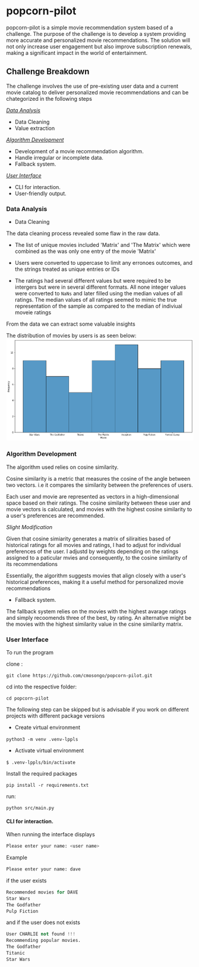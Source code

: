 # popcorn-pilot
popcorn-pilot is a simple movie recommendation system based of a challenge. The purpose of the challenge is to develop a system providing more accurate and personalized movie recommendations. The solution will not only increase user engagement but also improve subscription renewals, making a significant impact in the world of entertainment.

## Challenge Breakdown
The challenge involves the use of pre-existing user data and a current movie catalog to deliver personalized movie recommendations and can be chategorized in the following steps

*[Data Analysis]()*
- Data Cleaning
- Value extraction

*[Algorithm Development]()*
- Development of  a movie recommendation algorithm.
- Handle irregular or incomplete data.
- Fallback system.

*[User Interface]()*
- CLI for interaction.
- User-friendly output.


### Data Analysis
- Data Cleaning

The data cleaning process revealed some flaw in the raw data.

 - The list of unique movies included  'Matrix' and 'The Matrix' which were combined as the was only one entry of the movie 'Matrix'
 
 - Users were converted to uppercase to limit any erronoes outcomes, and the strings treated as unique entries or IDs
 
 - The ratings had several different values but were required to be intergers  but were in several different formats. All none integer values were converted to `NaNs` and later filled using the median values of all ratings. The median values of all ratings seemed to mimic the true representation  of the sample as compared to the median of indiviual moveie ratings 


From the data we can extract some valuable insights


The distribution of movies by users is as seen below:
![Distribution of Movies by User](images/dist_movies.png)


### Algorithm Development

The algorithm used relies on cosine similarity. 

Cosine similarity is a metric that measures the cosine of the angle between two vectors. i.e it compares the similarity between the preferences of users. 

Each user and movie are represented as vectors in a high-dimensional space based on their ratings. The cosine similarity between these user and movie vectors is calculated, and movies with the highest cosine similarity to a user's preferences are recommended. 

*Slight Modification*

Given that cosine simiarity generates a matrix of siliraities based of historical ratings for all movies and ratings, I had to adjust for individual preferences of the user. I adjustd by weights depending on the ratings assigned to a paticular mvies and consequently, to the cosine similarity of its recommendations 

Essentially, the algorithm suggests movies that align closely with a user's historical preferences, making it a useful method for personalized movie recommendations

- Fallback system.

The fallback system relies on the movies with the highest avarage ratings and simply recoomends three of the best, by rating. An alternative might be the movies with the highest similarity value in the csine similarity matrix.

### User Interface

To run the program
 
clone :

```
git clone https://github.com/cmosongo/popcorn-pilot.git
```

cd into the respective folder:

```
cd popcorn-pilot
```
The following step can be skipped but is advisable if you work on different projects with different package versions

 - Create virtual environment 

`python3 -m venv .venv-lppls`

 - Activate virtual environment 

`$ .venv-lppls/bin/activate`


Install the required packages

```
pip install -r requirements.txt
```

run:

```
python src/main.py
```
#### CLI for interaction.

When running the interface displays 

```python 
Please enter your name: <user name>

```
Example

```python 
Please enter your name: dave
```
if the user exists 

```python 
Recommended movies for DAVE
Star Wars
The Godfather
Pulp Fiction
```

and if the user does not exists 

```python 
User CHARLIE not found !!!
Recommending popular movies.
The Godfather
Titanic
Star Wars
```


